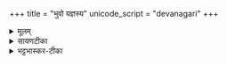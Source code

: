 +++
title = "भुवो यज्ञस्य"
unicode_script = "devanagari"
+++


<details><summary>मूलम्</summary>

भुवो॑ य॒ज्ञस्य॒ रज॑सश्च ने॒ता यत्रा॑ नि॒युद्भि॒स्सच॑से शि॒वाभिः॑ ।    
दि॒वि मू॒र्धान॑न्दधिषे सुव॒र्षाञ्जि॒ह्वाम॑ग्ने चकृषे हव्य॒वाह᳚म् ॥
</details>

<details><summary>सायणटीका</summary>

अयम् अग्निर् भूलोकस्य तत्रानुष्ठेयस्य **यज्ञस्य** तस्मिन्यज्ञे प्रमर्तकस्य **रजसो** गुणस्य च **नेता** निर्वाहकः।   
तादृश हे **ऽग्ने यत्र**  यस्यां  **दिवि** सूर्यरूपो भूत्वा  
**नियुद्भि** रथे नितरां योज्यमानाभिः **शिवाभिर्** उत्तमाभिर् अश्वजातीभिः **सचसे** समवैषि तस्यां **दिवि** मूर्धानं शिरोवद् उन्नत-स्थितिं **दधिषे** धारयसि।   कीदृशं मूर्धानं, **सुवर्षं** सुवः सर्वर्गे स्यति सर्वदा तिष्ठतीति सुवर्षास् तम्। सोम-प-शब्दवत् पुंलिङ्गोऽयम्।   हेऽग्ने त्वम् अस्मिन्यज्ञे **हव्यवाह** हविष्-प्रापिकां **जिह्वां** ज्वालां **चकृषे** करोषि।
</details>

<details><summary>भट्टभास्कर-टीका</summary>

14 **भुवो यज्ञस्य रजस** उदकस्य च **नेता** प्रापयिता भवसि तदानीम् । कदा? यत्र **शिवाभिः** **नियुद्भिर्** अश्वैस् **सचसे** सम्बध्यसे । मरुताम् अश्वा **नियुतस्** तद्वन्तो वायव इह गृह्यन्ते । तदानीं यज्ञं च प्रवर्तयसि उदकं चावपातयसि । **दिवि** च **मूर्धानं** प्रधानभूतं यज्ञं च **दधिषे** स्थापयसि **सुवर्षां** स्वर्गीणां सम्भक्तारम् । स त्वं हे अग्ने तव **जिह्वां** हविषो वोध्रीं **चकृषे** कुरुष्वेति द्वितीया ॥
</details>

